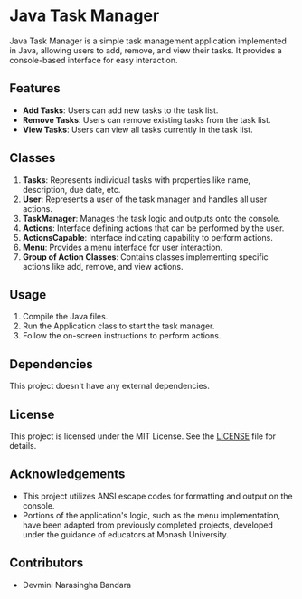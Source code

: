 # Java Task Manager

Java Task Manager is a simple task management application implemented in Java, allowing users to add, remove, and view their tasks. It provides a console-based interface for easy interaction.

## Features

- **Add Tasks**: Users can add new tasks to the task list.
- **Remove Tasks**: Users can remove existing tasks from the task list.
- **View Tasks**: Users can view all tasks currently in the task list.

## Classes

1. **Tasks**: Represents individual tasks with properties like name, description, due date, etc.
2. **User**: Represents a user of the task manager and handles all user actions.
3. **TaskManager**: Manages the task logic and outputs onto the console.
4. **Actions**: Interface defining actions that can be performed by the user.
5. **ActionsCapable**: Interface indicating capability to perform actions.
6. **Menu**: Provides a menu interface for user interaction.
7. **Group of Action Classes**: Contains classes implementing specific actions like add, remove, and view actions.

## Usage

1. Compile the Java files.
2. Run the Application class to start the task manager.
3. Follow the on-screen instructions to perform actions.

## Dependencies

This project doesn't have any external dependencies.

## License

This project is licensed under the MIT License. See the [LICENSE](LICENSE) file for details.

## Acknowledgements

- This project utilizes ANSI escape codes for formatting and output on the console.
- Portions of the application's logic, such as the menu implementation, have been adapted from previously completed projects, developed under the guidance of educators at Monash University.

## Contributors

- Devmini Narasingha Bandara
